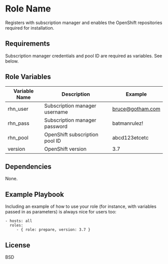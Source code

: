 Role Name
=========

Registers with subscription manager and enables the OpenShift repositories required for installation.

Requirements
------------

Subscription manager credentials and pool ID are required as variables. See below.

Role Variables
--------------

| Variable Name | Description                                                           | Example           |
|---------------|-----------------------------------------------------------------------|-------------------|
| rhn_user   	  | Subscription manager username              										        | bruce@gotham.com  | 
| rhn_pass    	| Subscription manager password             									          | batmanrulez!      |
| rhn_pool    	| OpenShift subscription pool ID             									          | abcd123etcetc     |
| version    	  | OpenShift version                         									          | 3.7               |

Dependencies
------------

None.

Example Playbook
----------------

Including an example of how to use your role (for instance, with variables passed in as parameters) is always nice for users too:

    - hosts: all
      roles:
         - { role: prepare, version: 3.7 }

License
-------

BSD